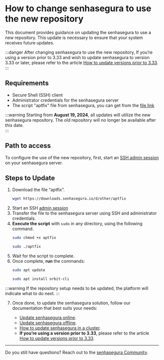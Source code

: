 # How to change senhasegura to use the new repository

This document provides guidance on updating the senhasegura to use a new repository. This update is necessary to ensure that your system receives future updates.

 :::danger
After changing senhasegura to use the new repository, If you’re using a version prior to 3.33 and wish to update senhasegura to version 3.33 or later, please refer to the article [How to update versions prior to 3.33](/v3-32/docs/how-to-update-senhasegura-in-stages).
:::

## Requirements

- Secure Shell (SSH) client  
- Administrator credentials for the senhasegura server  
- The script "aptfix" file from senhasegura, you can get from the [file link](https://downloads.senhasegura.io/d/other/aptfix)

 :::warning
Starting from **August 19, 2024**, all updates will utilize the new senhasegura repository. The old repository will no longer be available after this date.  
:::

## Path to access

To configure the use of the new repository, first, start an [SSH admin session](https://docs.senhasegura.io/v3-32/docs/administration-ssh-access) on your senhasegura server.

## Steps to Update

1. Download the file “aptfix”.  
    ```bash
    wget https://downloads.senhasegura.io/d/other/aptfix
    ```
2. Start an SSH [admin session](/v3-32/docs/administration-ssh-access)  
3. Transfer the file to the senhasegura server using SSH and administrator credentials.  
4. **Execute the script** with `sudo` in any directory, using the following command.  
    ```bash
    sudo chmod +x aptfix
    ```
    ```bash
    sudo ./aptfix
    ```
5. Wait for the script to complete.  
6. Once complete, **run** the commands:
    ```bash
    sudo apt update
    ```
    ```bash
    sudo apt install orbit-cli
    ```
 :::warning
If the repository setup needs to be updated, the platform will indicate what to do next.
:::

7. Once done, to update the senhasegura solution, follow our documentation that best suits your needs:

    - [Update senhasegura online](/v3-32/docs/installation-how-to-update-senhasegura-online).
    - [Update senhasegura offline](/v3-32/docs/installation-how-to-update-senhasegura-offline).
    - [How to update senhasegura in a cluster](/v3-32/docs/installation-how-to-update-cluster).
    - **If you’re using a version prior to 3.33**, please refer to the article [How to update versions prior to 3.33](/v3-32/docs/how-to-update-senhasegura-in-stages).

* * *

Do you still have questions? Reach out to the [senhasegura Community](https://community.senhasegura.io/).
